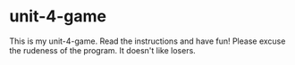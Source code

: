 # unit-4-game

This is my unit-4-game. Read the instructions and have fun! Please excuse the rudeness of the program. It doesn't like losers. 